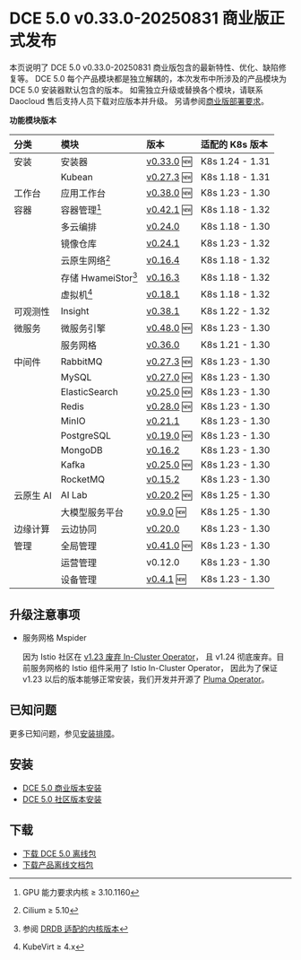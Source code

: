 # DCE 5.0 v0.33.0-20250831 商业版正式发布

本页说明了 DCE 5.0 v0.33.0-20250831 商业版包含的最新特性、优化、缺陷修复等。
DCE 5.0 每个产品模块都是独立解耦的，本次发布中所涉及的产品模块为 DCE 5.0 安装器默认包含的版本。
如需独立升级或替换各个模块，请联系 Daocloud 售后支持人员下载对应版本并升级。
另请参阅[商业版部署要求](../../install/commercial/deploy-requirements.md)。

**功能模块版本**

| 分类 | 模块 | 版本 | 适配的 K8s 版本 |
| :--- | :---- | :--- | :--------- |
| 安装 | 安装器 | [v0.33.0](../../install/release-notes.md#v0330) :new: | K8s 1.24 - 1.31 |
| | Kubean | [v0.27.3](https://github.com/kubean-io/kubean/releases) :new: | K8s 1.18 - 1.31 |
| 工作台 | 应用工作台 | [v0.38.0](../../amamba/intro/release-notes.md#v0380) :new: | K8s 1.23 - 1.30 |
| 容器 | 容器管理[^1] | [v0.42.1](../../kpanda/intro/release-notes.md#v0421) :new: | K8s 1.18 - 1.32 |
| | 多云编排 | [v0.24.0](../../kairship/intro/release-notes.md#v0240) | K8s 1.18 - 1.30 |
| | 镜像仓库 | [v0.24.1](../../kangaroo/intro/release-notes.md#v0240) | K8s 1.23 - 1.32 |
| | 云原生网络[^2] | [v0.16.4](../../network/intro/release-notes.md#v0164) | K8s 1.18 - 1.32 |
| | 存储 HwameiStor[^3] | [v0.16.3](https://github.com/hwameistor/hwameistor/releases/tag/v0.16.3) | K8s 1.18 - 1.32 |
| | 虚拟机[^4] | [v0.18.1](../../virtnest/intro/release-notes.md#v0181) | K8s 1.18 - 1.32 |
| 可观测性 | Insight | [v0.38.1](../../insight/intro/release-notes.md#v0381) | K8s 1.22 - 1.32 |
| 微服务 | 微服务引擎 | [v0.48.0](../../skoala/intro/release-notes.md#v0480) :new: | K8s 1.23 - 1.30 |
| | 服务网格 | [v0.36.0](../../mspider/intro/release-notes.md#v0360) | K8s 1.21 - 1.30 |
| 中间件 | RabbitMQ | [v0.27.3](../../middleware/rabbitmq/release-notes.md#v0273) :new: | K8s 1.23 - 1.30 |
| | MySQL | [v0.27.0](../../middleware/mysql/release-notes.md#v0270) :new: | K8s 1.23 - 1.30 |
| | ElasticSearch | [v0.25.0](../../middleware/elasticsearch/release-notes.md#v0250) :new: | K8s 1.23 - 1.30 |
| | Redis | [v0.28.0](../../middleware/redis/release-notes.md#v0280) :new: | K8s 1.23 - 1.30 |
| | MinIO | [v0.21.1](../../middleware/minio/release-notes.md#v0211) | K8s 1.23 - 1.30 |
| | PostgreSQL | [v0.19.0](../../middleware/postgresql/release-notes.md#v0190) :new: | K8s 1.23 - 1.30 |
| | MongoDB | [v0.16.2](../../middleware/mongodb/release-notes.md#v0162) | K8s 1.23 - 1.30 |
| | Kafka | [v0.25.0](../../middleware/kafka/release-notes.md#v0250) :new: | K8s 1.23 - 1.30 |
| | RocketMQ | [v0.15.2](../../middleware/rocketmq/release-notes.md#v0150) | K8s 1.23 - 1.30 |
| 云原生 AI | AI Lab | [v0.20.2](../../baize/intro/release-notes.md#v0202) :new: | K8s 1.25 - 1.30 |
| | 大模型服务平台 | [v0.9.0](../../baize/intro/release-notes.md#v090) :new: | K8s 1.25 - 1.30 |
| 边缘计算 | 云边协同 | [v0.20.0](../../kant/intro/release-notes.md#v0200) | K8s 1.23 - 1.30 |
| 管理 | 全局管理 | [v0.41.0](../../ghippo/intro/release-notes.md#v0410) :new: | K8s 1.23 - 1.30 |
| | 运营管理 | v0.12.0 | K8s 1.23 - 1.30 |
| | 设备管理 | [v0.4.1](../../topohub/intro/release-notes.md) :new: | K8s 1.23 - 1.30 |

[^1]: GPU 能力要求内核 ≥ 3.10.1160
[^2]: Cilium ≥ 5.10
[^3]: 参阅 [DRDB 适配的内核版本](../../storage/hwameistor/intro/drbd-support.md)
[^4]: KubeVirt ≥ 4.x

## 升级注意事项 <a id="upgrade-notes" />

- 服务网格 Mspider

    因为 Istio 社区在
    [v1.23 废弃 In-Cluster Operator](https://istio.io/latest/zh/blog/2024/in-cluster-operator-deprecation-announcement/)，
    且 v1.24 彻底废弃。目前服务网格的 Istio 组件采用了 Istio In-Cluster Operator，
    因此为了保证 v1.23 以后的版本能够正常安装，我们开发并开源了
    [Pluma Operator](https://github.com/pluma-tools/pluma-operator)。

## 已知问题

更多已知问题，参见[安装排障](../../install/faq.md)。

## 安装

- [DCE 5.0 商业版本安装](../../install/commercial/deploy-arch.md)
- [DCE 5.0 社区版本安装](../../install/community/resources.md)

## 下载

- [下载 DCE 5.0 离线包](../../download/index.md)
- [下载产品离线文档包](../../download/index.md#_5)
